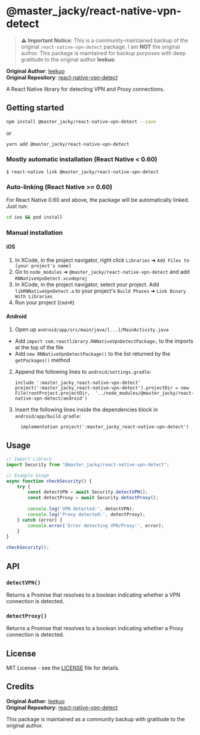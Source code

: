 
# @master_jacky/react-native-vpn-detect

> **⚠️ Important Notice**: This is a community-maintained backup of the original `react-native-vpn-detect` package. I am **NOT** the original author. This package is maintained for backup purposes with deep gratitude to the original author **leekuo**.

**Original Author**: [leekuo](https://github.com/leekuo)  
**Original Repository**: [react-native-vpn-detect](https://github.com/leekuo/react-native-vpn-detect)

A React Native library for detecting VPN and Proxy connections.

## Getting started

```bash
npm install @master_jacky/react-native-vpn-detect --save
```

or

```bash
yarn add @master_jacky/react-native-vpn-detect
```

### Mostly automatic installation (React Native < 0.60)

`$ react-native link @master_jacky/react-native-vpn-detect`

### Auto-linking (React Native >= 0.60)

For React Native 0.60 and above, the package will be automatically linked. Just run:

```bash
cd ios && pod install
```

### Manual installation


#### iOS

1. In XCode, in the project navigator, right click `Libraries` ➜ `Add Files to [your project's name]`
2. Go to `node_modules` ➜ `@master_jacky/react-native-vpn-detect` and add `RNNativeVpnDetect.xcodeproj`
3. In XCode, in the project navigator, select your project. Add `libRNNativeVpnDetect.a` to your project's `Build Phases` ➜ `Link Binary With Libraries`
4. Run your project (`Cmd+R`)

#### Android

1. Open up `android/app/src/main/java/[...]/MainActivity.java`
  - Add `import com.reactlibrary.RNNativeVpnDetectPackage;` to the imports at the top of the file
  - Add `new RNNativeVpnDetectPackage()` to the list returned by the `getPackages()` method
2. Append the following lines to `android/settings.gradle`:
  	```
  	include ':master_jacky_react-native-vpn-detect'
  	project(':master_jacky_react-native-vpn-detect').projectDir = new File(rootProject.projectDir, 	'../node_modules/@master_jacky/react-native-vpn-detect/android')
  	```
3. Insert the following lines inside the dependencies block in `android/app/build.gradle`:
  	```
      implementation project(':master_jacky_react-native-vpn-detect')
  	```


## Usage

```javascript
// Import Library
import Security from "@master_jacky/react-native-vpn-detect";

// Example Usage
async function checkSecurity() {
	try {
		const detectVPN = await Security.detectVPN();
		const detectProxy = await Security.detectProxy();
		
		console.log('VPN detected:', detectVPN);
		console.log('Proxy detected:', detectProxy);
	} catch (error) {
		console.error('Error detecting VPN/Proxy:', error);
	}
}

checkSecurity();
```

## API

### `detectVPN()`
Returns a Promise that resolves to a boolean indicating whether a VPN connection is detected.

### `detectProxy()`
Returns a Promise that resolves to a boolean indicating whether a Proxy connection is detected.

## License

MIT License - see the [LICENSE](LICENSE) file for details.

## Credits

**Original Author**: [leekuo](https://github.com/leekuo)  
**Original Repository**: [react-native-vpn-detect](https://github.com/leekuo/react-native-vpn-detect)

This package is maintained as a community backup with gratitude to the original author.
